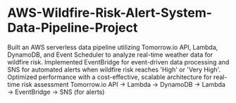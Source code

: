 # AWS-Wildfire-Risk-Alert-System-Data-Pipeline-Project
Built an AWS serverless data pipeline utilizing Tomorrow.io API, Lambda, DynamoDB, and Event Scheduler to analyze real-time weather data for wildfire risk. Implemented EventBridge for event-driven data processing and SNS for automated alerts when wildfire risk reaches 'High' or 'Very High'. Optimized performance with a cost-effective, scalable architecture for real-time risk assessment
Tomorrow.io API → Lambda → DynamoDB → Lambda → EventBridge → SNS (for alerts)
